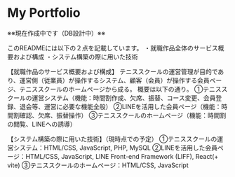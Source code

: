 # My Portfolio
※※現在作成中です（DB設計中）※※

<!-- 
次のURLは、就職作品全体（一部デモを含む）および授業課題での作品をまとめたサイトです。
(URL) 
GitHubのプロフィールからもリンクを確認できます。
就職作品作成の背景や私自身のプロフィールも記載しています。
なお、会員ページに関しては、実際のLINEアカウントで操作をしている都合上、個人の部分については操作イメージを載せております。
-->

このREADMEには以下の２点を記載しています。
・就職作品全体のサービス概要および構成
・システム構築の際に用いた技術


【就職作品のサービス概要および構成】
テニススクールの運営管理が目的であり、運営側（従業員）が操作するシステム、顧客（会員）が操作する会員ページ、テニススクールのホームページから成る。
概要は以下の通り。
➀テニススクールの運営システム（機能：時間割作成、欠席、振替、コース変更、会員登録、退会等、運営に必要な機能全般）
➁LINEを活用した会員ページ（機能：時間割確認、欠席、振替操作）
➂テニススクールのホームページ（機能：時間割の閲覧、LINEへの誘導）


【システム構築の際に用いた技術】（現時点での予定）
➀テニススクールの運営システム：HTML/CSS, JavaScript, PHP, MySQL
➁LINEを活用した会員ページ：HTML/CSS, JavaScript, LINE Front-end Framework (LIFF), React(+ vite)
➂テニススクールのホームページ：HTML/CSS, JavaScript